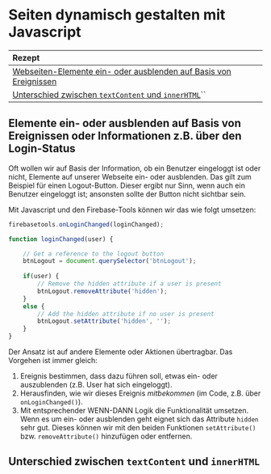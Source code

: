 # Seiten dynamisch gestalten mit Javascript

| Rezept |
| :--- |
| [Webseiten-Elemente ein- oder ausblenden auf Basis von Ereignissen](./#elemente-ein-oder-ausblenden-auf-basis-von-ereignissen-oder-informationen-z-b-ueber-den-login-status) |
| [Unterschied zwischen `textContent` und `innerHTML`](seiten-dynamisch-gestalten-mit-javascript.md#unterschied-zwischen-textcontent-und-innerhtml)\`\` |

## Elemente ein- oder ausblenden auf Basis von Ereignissen oder Informationen z.B. über den Login-Status

Oft wollen wir auf Basis der Information, ob ein Benutzer eingeloggt ist oder nicht, Elemente auf unserer Webseite ein- oder ausblenden. Das gilt zum Beispiel für einen Logout-Button. Dieser ergibt nur Sinn, wenn auch ein Benutzer eingeloggt ist; ansonsten sollte der Button nicht sichtbar sein.

Mit Javascript und den Firebase-Tools können wir das wie folgt umsetzen:

```javascript
firebasetools.onLoginChanged(loginChanged);

function loginChanged(user) {

    // Get a reference to the logout button
    btnLogout = document.querySelector('btnLogout');
    
    if(user) {
        // Remove the hidden attribute if a user is present
        btnLogout.removeAttribute('hidden');
    }
    else {
        // Add the hidden attribute if no user is present
        btnLogout.setAttribute('hidden', '');    
    }
}
```

Der Ansatz ist auf andere Elemente oder Aktionen übertragbar. Das Vorgehen ist immer gleich:

1. Ereignis bestimmen, dass dazu führen soll, etwas ein- oder auszublenden \(z.B. User hat sich eingeloggt\).
2. Herausfinden, wie wir dieses Ereignis _mitbekommen_ \(im Code, z.B. über `onLoginChanged()`\).
3. Mit entsprechender WENN-DANN Logik die Funktionalität umsetzen. Wenn es um ein- oder ausblenden geht eignet sich das Attribute `hidden` sehr gut. Dieses können wir mit den beiden Funktionen `setAttribute()` bzw. `removeAttribute()` hinzufügen oder entfernen.

## Unterschied zwischen `textContent` und `innerHTML`

